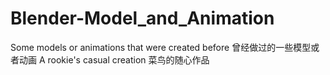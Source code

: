 # Blender-Model_and_Animation
Some models or animations that were created before
曾经做过的一些模型或者动画
A rookie's casual creation
菜鸟的随心作品
